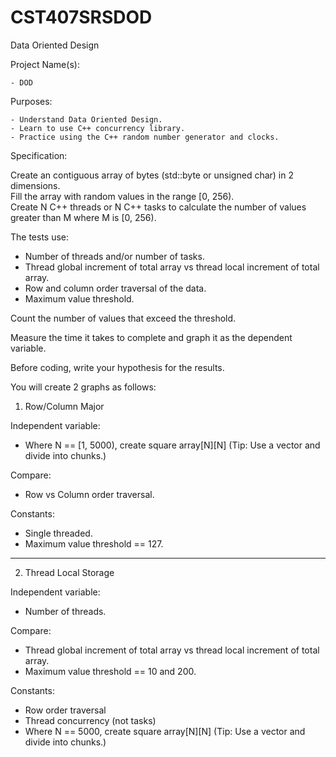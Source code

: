 # CST407SRSDOD
Data Oriented Design

Project Name(s):  

    - DOD

Purposes:  

    - Understand Data Oriented Design.  
    - Learn to use C++ concurrency library.  
    - Practice using the C++ random number generator and clocks.  

Specification:  

Create an contiguous array of bytes (std::byte or unsigned char) in 2 dimensions.  
Fill the array with random values in the range \[0, 256).  
Create N C++ threads or N C++ tasks to calculate the number of values greater than M where M is \[0, 256).  

The tests use:  
- Number of threads and/or number of tasks.  
- Thread global increment of total array vs thread local increment of total array.  
- Row and column order traversal of the data.  
- Maximum value threshold.  

Count the number of values that exceed the threshold.  

Measure the time it takes to complete and graph it as the dependent variable.  

Before coding, write your hypothesis for the results.  

You will create 2 graphs as follows:

1) Row/Column Major  

Independent variable:  
- Where N == \[1, 5000), create square array\[N]\[N] (Tip: Use a vector<byte> and divide into chunks.)  

Compare:  
- Row vs Column order traversal.  

Constants:  
- Single threaded.  
- Maximum value threshold == 127.  

---

2) Thread Local Storage

Independent variable:  
- Number of threads.  

Compare:  
- Thread global increment of total array vs thread local increment of total array.  
- Maximum value threshold == 10 and 200.  

Constants:  
- Row order traversal  
- Thread concurrency (not tasks)  
- Where N == 5000, create square array\[N]\[N] (Tip: Use a vector<byte> and divide into chunks.)  

###
